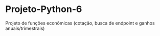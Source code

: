 # Projeto-Python-6
 Projeto de funções econômicas (cotação, busca de endpoint e ganhos anuais/trimestrais)
